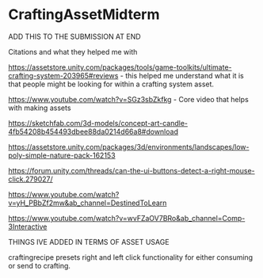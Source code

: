 # CraftingAssetMidterm


ADD THIS TO THE SUBMISSION AT END


Citations and what they helped me with

https://assetstore.unity.com/packages/tools/game-toolkits/ultimate-crafting-system-203965#reviews - this helped me understand what it is that people might be looking for within a crafting system asset.

https://www.youtube.com/watch?v=SGz3sbZkfkg - Core video that helps with making assets

https://sketchfab.com/3d-models/concept-art-candle-4fb54208b454493dbee88da0214d66a8#download

https://assetstore.unity.com/packages/3d/environments/landscapes/low-poly-simple-nature-pack-162153

https://forum.unity.com/threads/can-the-ui-buttons-detect-a-right-mouse-click.279027/

https://www.youtube.com/watch?v=yH_PBbZf2mw&ab_channel=DestinedToLearn

https://www.youtube.com/watch?v=wvFZaOV7BRo&ab_channel=Comp-3Interactive



THINGS IVE ADDED IN TERMS OF ASSET USAGE

craftingrecipe presets
right and left click functionality for either consuming or send to crafting.
